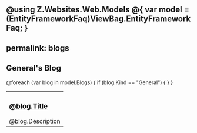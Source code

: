 @using Z.Websites.Web.Models
@{
    var model = (EntityFrameworkFaq)ViewBag.EntityFrameworkFaq;
}
---
permalink: blogs
---

<h2>General's Blog</h2>

<table>
    <tbody>
        @foreach (var blog in model.Blogs)
        {
            if (blog.Kind == "General")
            {
                <tr>
                    <td>
                        <h3><a href="@blog.Url">@blog.Title</a></h3>
                        @blog.Description
                    </td>
                </tr>
            }
        }
    </tbody>
</table>

